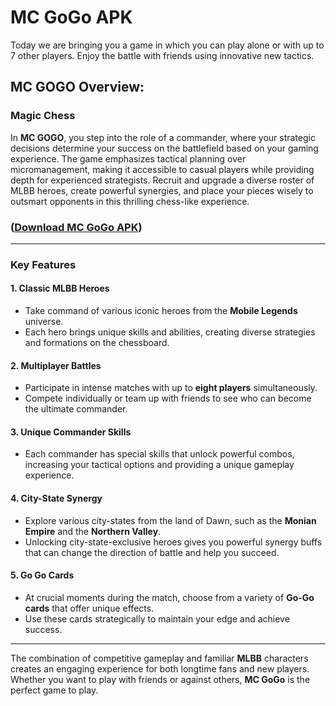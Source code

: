 # MC GoGo APK

Today we are bringing you a game in which you can play alone or with up to 7 other players. Enjoy the battle with friends using innovative new tactics.

## MC GOGO Overview:
### Magic Chess

In **MC GOGO**, you step into the role of a commander, where your strategic decisions determine your success on the battlefield based on your gaming experience. The game emphasizes tactical planning over micromanagement, making it accessible to casual players while providing depth for experienced strategists. Recruit and upgrade a diverse roster of MLBB heroes, create powerful synergies, and place your pieces wisely to outsmart opponents in this thrilling chess-like experience.
 
 ### ([Download MC GoGo APK](https://apkdirectory.in/en/mc-gogo-app))

---

### **Key Features**

#### 1. **Classic MLBB Heroes**
- Take command of various iconic heroes from the **Mobile Legends** universe.
- Each hero brings unique skills and abilities, creating diverse strategies and formations on the chessboard.

#### 2. **Multiplayer Battles**
- Participate in intense matches with up to **eight players** simultaneously.
- Compete individually or team up with friends to see who can become the ultimate commander.

#### 3. **Unique Commander Skills**
- Each commander has special skills that unlock powerful combos, increasing your tactical options and providing a unique gameplay experience.

#### 4. **City-State Synergy**
- Explore various city-states from the land of Dawn, such as the **Monian Empire** and the **Northern Valley**.
- Unlocking city-state-exclusive heroes gives you powerful synergy buffs that can change the direction of battle and help you succeed.

#### 5. **Go Go Cards**
- At crucial moments during the match, choose from a variety of **Go-Go cards** that offer unique effects.
- Use these cards strategically to maintain your edge and achieve success.

---

The combination of competitive gameplay and familiar **MLBB** characters creates an engaging experience for both longtime fans and new players. Whether you want to play with friends or against others, **MC GoGo** is the perfect game to play.
